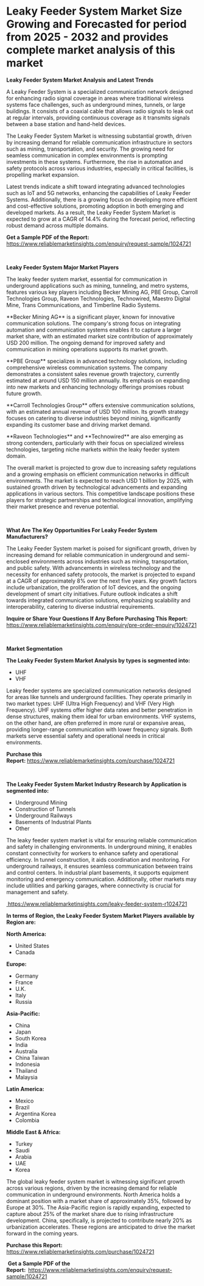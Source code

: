 <p><h1>Leaky Feeder System Market Size Growing and Forecasted for period from 2025 - 2032 and provides complete market analysis of this market</h1></p><p><strong>Leaky Feeder System Market Analysis and Latest Trends</strong></p>
<p><p>A Leaky Feeder System is a specialized communication network designed for enhancing radio signal coverage in areas where traditional wireless systems face challenges, such as underground mines, tunnels, or large buildings. It consists of a coaxial cable that allows radio signals to leak out at regular intervals, providing continuous coverage as it transmits signals between a base station and hand-held devices.</p><p>The Leaky Feeder System Market is witnessing substantial growth, driven by increasing demand for reliable communication infrastructure in sectors such as mining, transportation, and security. The growing need for seamless communication in complex environments is prompting investments in these systems. Furthermore, the rise in automation and safety protocols across various industries, especially in critical facilities, is propelling market expansion.</p><p>Latest trends indicate a shift toward integrating advanced technologies such as IoT and 5G networks, enhancing the capabilities of Leaky Feeder Systems. Additionally, there is a growing focus on developing more efficient and cost-effective solutions, promoting adoption in both emerging and developed markets. As a result, the Leaky Feeder System Market is expected to grow at a CAGR of 14.4% during the forecast period, reflecting robust demand across multiple domains.</p></p>
<p><strong>Get a Sample PDF of the Report:&nbsp;</strong> <a href="https://www.reliablemarketinsights.com/enquiry/request-sample/1024721?utm_campaign=3020&utm_medium=2&utm_source=Github&utm_content=ia&utm_term=17042025&utm_id=leaky-feeder-system">https://www.reliablemarketinsights.com/enquiry/request-sample/1024721</a></p>
<p>&nbsp;</p>
<p><strong>Leaky Feeder System Major Market Players</strong></p>
<p><p>The leaky feeder system market, essential for communication in underground applications such as mining, tunneling, and metro systems, features various key players including Becker Mining AG, PBE Group, Carroll Technologies Group, Raveon Technologies, Technowired, Maestro Digital Mine, Trans Communications, and Timberline Radio Systems.</p><p>**Becker Mining AG** is a significant player, known for innovative communication solutions. The company's strong focus on integrating automation and communication systems enables it to capture a larger market share, with an estimated market size contribution of approximately USD 200 million. The ongoing demand for improved safety and communication in mining operations supports its market growth.</p><p>**PBE Group** specializes in advanced technology solutions, including comprehensive wireless communication systems. The company demonstrates a consistent sales revenue growth trajectory, currently estimated at around USD 150 million annually. Its emphasis on expanding into new markets and enhancing technology offerings promises robust future growth.</p><p>**Carroll Technologies Group** offers extensive communication solutions, with an estimated annual revenue of USD 100 million. Its growth strategy focuses on catering to diverse industries beyond mining, significantly expanding its customer base and driving market demand.</p><p>**Raveon Technologies** and **Technowired** are also emerging as strong contenders, particularly with their focus on specialized wireless technologies, targeting niche markets within the leaky feeder system domain.</p><p>The overall market is projected to grow due to increasing safety regulations and a growing emphasis on efficient communication networks in difficult environments. The market is expected to reach USD 1 billion by 2025, with sustained growth driven by technological advancements and expanding applications in various sectors. This competitive landscape positions these players for strategic partnerships and technological innovation, amplifying their market presence and revenue potential.</p></p>
<p>&nbsp;</p>
<p><strong>What Are The Key Opportunities For Leaky Feeder System Manufacturers?</strong></p>
<p><p>The Leaky Feeder System market is poised for significant growth, driven by increasing demand for reliable communication in underground and semi-enclosed environments across industries such as mining, transportation, and public safety. With advancements in wireless technology and the necessity for enhanced safety protocols, the market is projected to expand at a CAGR of approximately 8% over the next five years. Key growth factors include urbanization, the proliferation of IoT devices, and the ongoing development of smart city initiatives. Future outlook indicates a shift towards integrated communication solutions, emphasizing scalability and interoperability, catering to diverse industrial requirements.</p></p>
<p><strong>Inquire or Share Your Questions If Any Before Purchasing This Report:</strong> <a href="https://www.reliablemarketinsights.com/enquiry/pre-order-enquiry/1024721?utm_campaign=3020&utm_medium=2&utm_source=Github&utm_content=ia&utm_term=17042025&utm_id=leaky-feeder-system">https://www.reliablemarketinsights.com/enquiry/pre-order-enquiry/1024721</a></p>
<p>&nbsp;</p>
<p><strong>Market Segmentation</strong></p>
<p><strong>The Leaky Feeder System Market Analysis by types is segmented into:</strong></p>
<p><ul><li>UHF</li><li>VHF</li></ul></p>
<p><p>Leaky feeder systems are specialized communication networks designed for areas like tunnels and underground facilities. They operate primarily in two market types: UHF (Ultra High Frequency) and VHF (Very High Frequency). UHF systems offer higher data rates and better penetration in dense structures, making them ideal for urban environments. VHF systems, on the other hand, are often preferred in more rural or expansive areas, providing longer-range communication with lower frequency signals. Both markets serve essential safety and operational needs in critical environments.</p></p>
<p><strong>Purchase this Report:&nbsp;</strong><a href="https://www.reliablemarketinsights.com/purchase/1024721?utm_campaign=3020&utm_medium=2&utm_source=Github&utm_content=ia&utm_term=17042025&utm_id=leaky-feeder-system">https://www.reliablemarketinsights.com/purchase/1024721</a></p>
<p>&nbsp;</p>
<p><strong>The Leaky Feeder System Market Industry Research by Application is segmented into:</strong></p>
<p><ul><li>Underground Mining</li><li>Construction of Tunnels</li><li>Underground Railways</li><li>Basements of Industrial Plants</li><li>Other</li></ul></p>
<p><p>The leaky feeder system market is vital for ensuring reliable communication and safety in challenging environments. In underground mining, it enables constant connectivity for workers to enhance safety and operational efficiency. In tunnel construction, it aids coordination and monitoring. For underground railways, it ensures seamless communication between trains and control centers. In industrial plant basements, it supports equipment monitoring and emergency communication. Additionally, other markets may include utilities and parking garages, where connectivity is crucial for management and safety.</p></p>
<p><a href="https://www.reliablemarketinsights.com/leaky-feeder-system-r1024721?utm_campaign=3020&utm_medium=2&utm_source=Github&utm_content=ia&utm_term=17042025&utm_id=leaky-feeder-system">&nbsp;https://www.reliablemarketinsights.com/leaky-feeder-system-r1024721</a></p>
<p><strong>In terms of Region, the Leaky Feeder System Market Players available by Region are:</strong></p>
<p>
    <p> <strong> North America: </strong>
        <ul>
            <li>United States</li>
            <li>Canada</li>
        </ul>
        </p> 
    <p> <strong> Europe: </strong>
        <ul>
            <li>Germany</li>
            <li>France</li>
            <li>U.K.</li>
            <li>Italy</li>
            <li>Russia</li>
        </ul>
        </p> 
    <p> <strong> Asia-Pacific: </strong>
        <ul>
            <li>China</li>
            <li>Japan</li>
            <li>South Korea</li>
            <li>India</li>
            <li>Australia</li>
            <li>China Taiwan</li>
            <li>Indonesia</li>
            <li>Thailand</li>
            <li>Malaysia</li>
        </ul>
        </p> 
    <p> <strong> Latin America: </strong>
        <ul>
            <li>Mexico</li>
            <li>Brazil</li>
            <li>Argentina Korea</li>
            <li>Colombia</li>
        </ul>
        </p> 
    <p> <strong> Middle East & Africa: </strong>
        <ul>
            <li>Turkey</li>
            <li>Saudi</li>
            <li>Arabia</li>
            <li>UAE</li>
            <li>Korea</li>
        </ul>
    </p>
    </p>
<p><p>The global leaky feeder system market is witnessing significant growth across various regions, driven by the increasing demand for reliable communication in underground environments. North America holds a dominant position with a market share of approximately 35%, followed by Europe at 30%. The Asia-Pacific region is rapidly expanding, expected to capture about 25% of the market share due to rising infrastructure development. China, specifically, is projected to contribute nearly 20% as urbanization accelerates. These regions are anticipated to drive the market forward in the coming years.</p></p>
<p><strong>Purchase this Report: </strong><a href="https://www.reliablemarketinsights.com/purchase/1024721?utm_campaign=3020&utm_medium=2&utm_source=Github&utm_content=ia&utm_term=17042025&utm_id=leaky-feeder-system">https://www.reliablemarketinsights.com/purchase/1024721</a></p>
<p>&nbsp;<strong>Get a Sample PDF of the Report:&nbsp;&nbsp;</strong><a href="https://www.reliablemarketinsights.com/enquiry/request-sample/1024721?utm_campaign=3020&utm_medium=2&utm_source=Github&utm_content=ia&utm_term=17042025&utm_id=leaky-feeder-system">https://www.reliablemarketinsights.com/enquiry/request-sample/1024721</a></p>
<p><strong></strong></p>
<p><p></p><p></p><p></p></p>